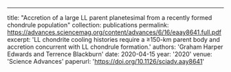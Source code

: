 ---
title: "Accretion of a large LL parent planetesimal from a recently formed chondrule population"
collection: publications
permalink: https://advances.sciencemag.org/content/advances/6/16/eaay8641.full.pdf
excerpt: 'LL chondrite cooling histories require a ≥150-km parent body and accretion concurrent with LL chondrule formation.'
authors: 'Graham Harper Edwards and Terrence Blackburn'
date: 2020-04-15
year: '2020'
venue: 'Science Advances'
paperurl: 'https://doi.org/10.1126/sciadv.aay8641'

